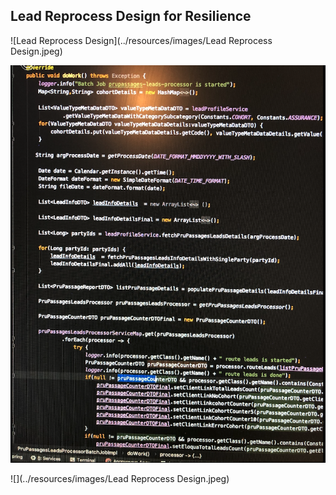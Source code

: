 ## Lead Reprocess Design for Resilience

![Lead Reprocess Design](../resources/images/Lead Reprocess Design.jpeg)


![](../resources/images/NormalCoding.png)


![](../resources/images/Lead Reprocess Design.jpeg)